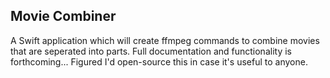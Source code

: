 ## Movie Combiner
A Swift application which will create ffmpeg commands to combine movies that are seperated into parts. Full documentation and functionality is forthcoming... Figured I'd open-source this in case it's useful to anyone. 
